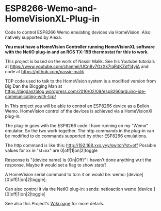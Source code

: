 # ESP8266-Wemo-and-HomeVisionXL-Plug-in

Code to control ESP8266 Wemo emulating devices via HomeVision. Also natively supported by Alexa.

<b>You must have a HomeVision Controller running HomeVisionXL software with the NetIO plug-in and an RCS TX-15B thermostat for this to work.</b>

This project is based on the work of Nassir Malik. See his Youtube tutorials at https://www.youtube.com/channel/UCn8v7OzXk7IqRdKZdf14yjA and code at https://github.com/nassir-malik

TCP code used to talk to the HomeVision system is a modified version from Big Dan the Blogging Man at https://bigdanzblog.wordpress.com/2016/02/09/esp8266arduino-ide-communicating-with-tcp/

In This project you will be able to control an ESP8266 device as a Belkin Wemo. HomeVision control of the devices is achieved via a HomeVisionXl plug-in.

The plug-in goes with the ESP8266 code I have running on my "Wemo" emulator. So the two work together.
The http commands in the plug-in can be modified to do commands supported by other ESP8266 emulations.

The http command is like this:
      http://192.168.xxx.yyy/switch?st=off
Possible values for xx in "st=xx" are  0|off|1|on|2|toggle

Response is "{device name} is {On|Off}"
I haven't done anything w.r.t the response. Maybe it would set a flag to show state?

A HomeVision serial command to turn it on would be:
   wemo: [device]  [0|off|1|on|2|toggle];

Can also control it via the NetIO plug-in:
   sends: netioaction wemo [device ]  [0|off|1|on|2|toggle]
   
See also this Project's [Wiki page](https://github.com/rebel7580/ESP8266-Wemo-and-HomeVisionXL-Plug-in/wiki) for more details.
